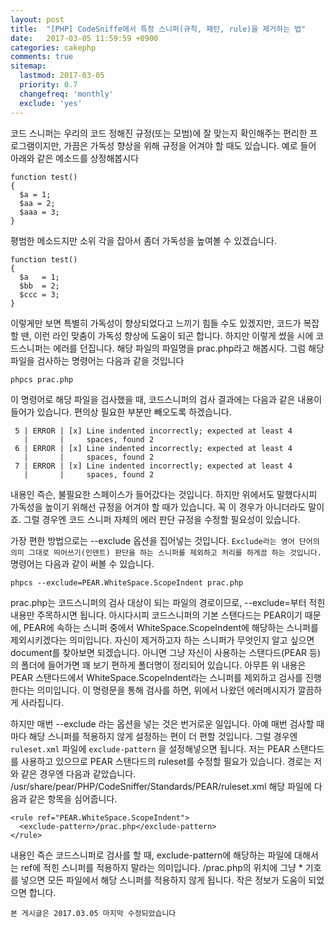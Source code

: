 ```yaml
---
layout: post
title:  "[PHP] CodeSniffe에서 특정 스니퍼(규칙, 패턴, rule)을 제거하는 법"
date:   2017-03-05 11:59:59 +0900
categories: cakephp
comments: true
sitemap:
  lastmod: 2017-03-05
  priority: 0.7
  changefreq: 'monthly'
  exclude: 'yes'
---
```


코드 스니퍼는 우리의 코드 정해진 규정(또는 모범)에 잘 맞는지 확인해주는 편리한 프로그램이지만, 가끔은 가독성 향상을 위해 규정을 어겨야 할 때도 있습니다. 예로 들어 아래와 같은 메소드를 상정해봅시다
<!--break-->

```
function test()
{
  $a = 1;
  $aa = 2;
  $aaa = 3;
}
```

평범한 메소드지만 소위 각을 잡아서 좀더 가독성을 높여볼 수 있겠습니다.

```
function test()
{
  $a   = 1;
  $bb  = 2;
  $ccc = 3;
}
```
이렇게만 보면 특별히 가독성이 향상되었다고 느끼기 힘들 수도 있겠지만, 코드가 복잡할 땐, 이런 라인 맞춤이 가독성 향상에 도움이 되곤 합니다. 하지만 이렇게 썼을 시에 코드스니퍼는 에러를 던집니다. 해당 파일의 파일명을 prac.php라고 해봅시다. 그럼 해당 파일을 검사하는 명령어는 다음과 같을 것입니다

```
phpcs prac.php
```

이 명령어로 해당 파일을 검사했을 때, 코드스니퍼의 검사 결과에는 다음과 같은 내용이 들어가 있습니다. 편의상 필요한 부분만 빼오도록 하겠습니다.

```
 5 | ERROR | [x] Line indented incorrectly; expected at least 4
   |       |     spaces, found 2
 6 | ERROR | [x] Line indented incorrectly; expected at least 4
   |       |     spaces, found 2
 7 | ERROR | [x] Line indented incorrectly; expected at least 4
   |       |     spaces, found 2
```

내용인 즉슨, 불필요한 스페이스가 들어갔다는 것입니다. 하지만 위에서도 말했다시피 가독성을 높이기 위해선 규정을 어겨야 할 때가 있습니다. 꼭 이 경우가 아니더라도 말이죠. 그럴 경우엔 코드 스니퍼 자체의 에러 판단 규정을 수정할 필요성이 있습니다.

가장 편한 방법으로는 --exclude 옵션을 집어넣는 것입니다. `Exclude라는 영어 단어의 의미 그대로 띄어쓰기(인덴트) 판단을 하는 스니퍼를 제외하고 처리를 하게끔 하는 것입니다.`  명령어는 다음과 같이 써볼 수 있습니다.

```
phpcs --exclude=PEAR.WhiteSpace.ScopeIndent prac.php
```

prac.php는 코드스니퍼의 검사 대상이 되는 파일의 경로이므로, --exclude=부터 적힌 내용만 주목하시면 됩니다. 아시다시피 코드스니퍼의 기본 스탠다드는 PEAR이기 때문에, PEAR에 속하는 스니퍼 중에서 WhiteSpace.ScopeIndent에 해당하는 스니퍼를 제외시키겠다는 의미입니다. 자신이 제거하고자 하는 스니퍼가 무엇인지 알고 싶으면 document를 찾아보면 되겠습니다. 아니면 그냥 자신이 사용하는 스탠다드(PEAR 등)의 폴더에 들어가면 꽤 보기 편하게 폴더명이 정리되어 있습니다. 아무튼 위 내용은 PEAR 스탠다드에서 WhiteSpace.ScopeIndent라는 스니퍼를 제외하고 검사를 진행한다는 의미입니다. 이 명령문을 통해 검사를 하면, 위에서 나왔던 에러메시지가 깔끔하게 사라집니다.

하지만 매번 --exclude 라는 옵션을 넣는 것은 번거로운 일입니다. 아예 매번 검사할 때마다 해당 스니퍼를 적용하지 않게 설정하는 편이 더 편할 것입니다. 그럴 경우엔 `ruleset.xml` 파일에 `exclude-pattern` 을 설정해넣으면 됩니다. 저는 PEAR 스탠다드를 사용하고 있으므로 PEAR 스탠다드의 ruleset를 수정할 필요가 있습니다. 경로는 저와 같은 경우엔 다음과 같았습니다. /usr/share/pear/PHP/CodeSniffer/Standards/PEAR/ruleset.xml 해당 파일에 다음과 같은 항목을 심어줍니다.

```
<rule ref="PEAR.WhiteSpace.ScopeIndent">
  <exclude-pattern>/prac.php</exclude-pattern>
</rule>
```

내용인 즉슨 코드스니퍼로 검사를 할 때, exclude-pattern에 해당하는 파일에 대해서는 ref에 적힌 스니퍼를 적용하지 말라는 의미입니다. /prac.php의 위치에 그냥 * 기호를 넣으면 모든 파일에서 해당 스니퍼를 적용하지 않게 됩니다. 작은 정보가 도움이 되었으면 합니다.

`본 게시글은 2017.03.05 마지막 수정되었습니다`
